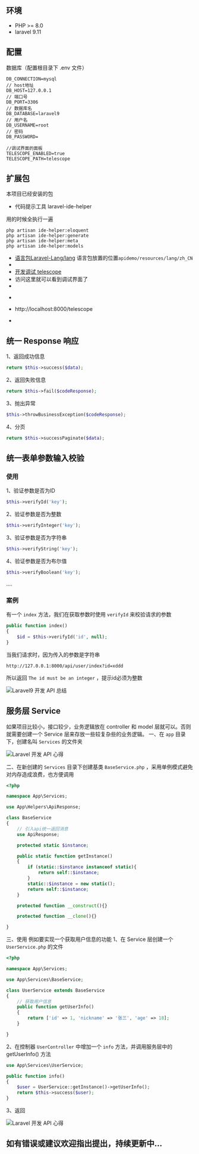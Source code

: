 ## 环境

- PHP >= 8.0
- laravel 9.11

## 配置

数据库（配置根目录下 .env 文件）

```
DB_CONNECTION=mysql
// host地址
DB_HOST=127.0.0.1
// 端口号
DB_PORT=3306
// 数据库名
DB_DATABASE=laravel9
// 用户名
DB_USERNAME=root
// 密码
DB_PASSWORD=

//调试界面的面板
TELESCOPE_ENABLED=true
TELESCOPE_PATH=telescope
```

## 扩展包

本项目已经安装的包

- 代码提示工具 laravel-ide-helper

用的时候全执行一遍
```shell
php artisan ide-helper:eloquent
php artisan ide-helper:generate
php artisan ide-helper:meta
php artisan ide-helper:models
```

- [语言包Laravel-Lang/lang](https://github.com/Laravel-Lang/lang)
  语言包放置的位置`apidemo/resources/lang/zh_CN` 
- 
- [开发调试 telescope](https://learnku.com/docs/laravel/9.x/telescope/12275#local-only-installation)
- 
  访问这里就可以看到调试界面了
- 
- ```
- http://localhost:8000/telescope
- ```
  
## 统一 Response 响应

1、返回成功信息
```php
return $this->success($data);
```
2、返回失败信息
```php
return $this->fail($codeResponse);
```
3、抛出异常
```php
$this->throwBusinessException($codeResponse);
```
4、分页
```php
return $this->successPaginate($data);
```
## 统一表单参数输入校验

### 使用
1、验证参数是否为ID
```php
$this->verifyId('key');
```
2、验证参数是否为整数
```php
$this->verifyInteger('key');
```
3、验证参数是否为字符串
```php
$this->verifyString('key');
```
4、验证参数是否为布尔值
```php
$this->verifyBoolean('key');
```
....

### 案例
有一个 ```index``` 方法，我们在获取参数时使用 ```verifyId``` 来校验请求的参数
```php
public function index()
{
    $id = $this->verifyId('id', null);
}
```
当我们请求时，因为传入的参数是字符串
```
http://127.0.0.1:8000/api/user/index?id=xddd
```
所以返回 ```The id must be an integer``` ，提示id必须为整数

![Laravel9 开发 API 总结](https://cdn.learnku.com/uploads/images/202203/15/69325/73Yf2SI32F.png!large)

## 服务层 Service
如果项目比较小，接口较少，业务逻辑放在 controller 和 model 层就可以。否则就需要创建一个 Service 层来存放一些较复杂些的业务逻辑。
一、在 ```app``` 目录下，创建名叫 ```Services``` 的文件夹

![Laravel 开发 API 心得](https://cdn.learnku.com/uploads/images/202203/16/69325/GSPYII6h0q.png!large)

二、在新创建的 ```Services``` 目录下创建基类 ```BaseService.php``` ，采用单例模式避免对内存造成浪费，也方便调用
```php
<?php

namespace App\Services;

use App\Helpers\ApiResponse;

class BaseService
{
    // 引入api统一返回消息
    use ApiResponse;

    protected static $instance;

    public static function getInstance()
    {
        if (static::$instance instanceof static){
            return self::$instance;
        }
        static::$instance = new static();
        return self::$instance;
    }

    protected function __construct(){}

    protected function __clone(){}

}

```
三、使用
例如要实现一个获取用户信息的功能
1、在 Service 层创建一个 ```UserService.php``` 的文件
```php
<?php

namespace App\Services;

use App\Services\BaseService;

class UserService extends BaseService
{
    // 获取用户信息
    public function getUserInfo()
    {
        return ['id' => 1, 'nickname' => '张三', 'age' => 18];
    }

}
```
2、在控制器 ```UserController``` 中增加一个 ```info``` 方法，并调用服务层中的 getUserInfo() 方法
```php
use App\Services\UserService;

public function info()
{
    $user = UserService::getInstance()->getUserInfo();
    return $this->success($user);
}
```
3、返回

![Laravel 开发 API 心得](https://cdn.learnku.com/uploads/images/202203/16/69325/D1dnCY6rNp.png!large)


## 如有错误或建议欢迎指出提出，持续更新中...

